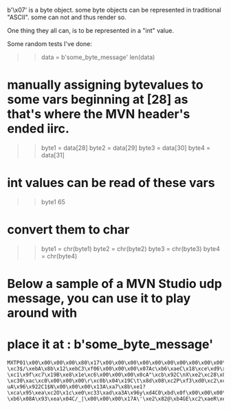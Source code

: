 
b'\x07' is a byte object. 
some byte objects can be represented in traditional "ASCII".
some can not and thus render so.

One thing they all can, is to be represented in a "int" value.

Some random tests I've done:


>> data = b'some_byte_message'
>> len(data)

# manually assigning bytevalues to some vars beginning at [28] as that's where the MVN header's ended iirc.
	
>> byte1 = data[28]
>> byte2 = data[29]
>> byte3 = data[30]
>> byte4 = data[31]
	
# int values can be read of these vars

>> byte1
>> 65

# convert them to char	

>> byte1 = chr(byte1)
>> byte2 = chr(byte2)
>> byte3 = chr(byte3)
>> byte4 = chr(byte4)

# Below a sample of a MVN Studio udp message, you can use it to play around with
# place it at : b'some_byte_message' 
	
	MXTP01\x00\x00\x00\x00\x80\x17\x00\x00\x00\x00\x00\x00\x00\x00\x00\x00\x00\x00\x00\x00\x00\x01A_\xc5\x05B\xb4\x13\x9c\xc2@\xbaDC"B_A\xa9\xec\xba\xc33W\x92\x00\x00\x00\x02AL\xaa\xceB\xc6\xcb\xe1\xc25\x8cJC)8$A\xa55g\xc33\xbe\xbc\x00\x00\x00\x03AA\x97\x8dB\xda\x1f\xf3\xc2.\xa8sC0(\x81A\xa0\xe4\x17C3\xc7\xc2\x00\x00\x00\x04A>\x94FB\xed\xae\xb2\xc2,1\r\xc30\xeb\xb9A\x9d\x08\x97C3=\xd1\x00\x00\x00\x05ACz\x10C\x00\x9d)\xc2.,=\xc3*\x03\xb7A\x99\xb1\x8dC2\xa5y\x00\x00\x00\x06AV\x88fC\x0f2G\xc27\xe3 \xc3$/\xebA\x8b\x12\xebC3\xf06\x00\x00\x00\x07Ac\xb6\xaeC\x18\xce\xd9\xc2BGz\xc3(\x87\xc5A__5\xc31\xbd\xed\x00\x00\x00\x08A}l"C\n6\xa1\xc20\xa9\xe2\xc3.\x80\xfcA\xb0\x07\xcfC(+\xd8\x00\x00\x00\tA\xeb\xc5mC\x07[\xba\xc2\x1a&L\xc3\x1b\xf5\x8d\xc0\xe1\x147B\xd8\xde\x9d\x00\x00\x00\nB\x1cl\xf4B\xd4\xe7\xd5\xc2)/\xec\xc3\x1f*\xd9\xc1\xc34~B\xc7\xfcs\x00\x00\x00\x0bB,\x1b\xdaB\xa8gE\xc2R/5\xc3/\xe0?\xc1\x9f\xc7\x19B\xe8\x1e\xc6\x00\x00\x00\x0cA"\xcb\x92C\nX\xe2\xc28\x8f\x91\xc3(1MA\xbf\x96?\xc30\xac\xc0\x00\x00\x00\r\xc0b\x04\x19C\t\x8d\x08\xc2P\xf3\xd0\xc2\xc2\x9e\xfeB\x1cs\x1e\xc2\xac\xb6\xa3\x00\x00\x00\x0e\xc0\x01#\xa3B\xe3\x8e\xa5\xc2\x8f5\xc3\xc2f\xf3\xccB1\xc2\xcd\xc2+\xa0\xa9\x00\x00\x00\x0fA/O\xdfB\xcbp\x07\xc2\xb1\xf3\xb6\xc0\xa6p\xc4B\x9e\xaeEA\x86\xb7\xf5\x00\x00\x00\x10A\xa52\x96B\xb4M\x01\xc26\xa6\x81\xc318\xaeA\x99%\xe2\xc33\xbaQ\x00\x00\x00\x11A\xa1y>BA\xcdj\xc2/\x00\xd2\xc3*I\x7fA\xaa$\xd4C1\xf2\xd3\x00\x00\x00\x12A\x81\x8d\x84@\xe68\x86\xc2\x14)\xad\xc33 uA\x96\x922C1$N\x00\x00\x00\x13A\xa7\x8b\xe1?\xca\x95\xea\xc2O\x1c\xe0\xc33\xad\xa3A\x96y\xd4C0\xbd\x0f\x00\x00\x00\x14@\xe7\xe8>B\xb3\xc5\x88\xc2J\xa4\xa9C\x1du\xcaA\x83\xf7jC.\x06\x99\x00\x00\x00\x15@\xf8\x1a7BLB\x8f\xc2\x84\x02[C+\x85KA\x91\xdc\x95C.R\xc5\x00\x00\x00\x16@\xb5zxA\x16\xb7\x80\xc2\x8f\xc0\x90C-\xb6\x08A\x93\xea\x04C/_|\x00\x00\x00\x17A\'\xe2\x82@\xb4GE\xc2\xaeR\xe5\xc32\xa9\xfaA\x96Q\xe6C.\x97\x06
